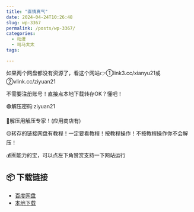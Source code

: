 ```yaml
---
title: "直情真气"
date: 2024-04-24T10:26:48
slug: wp-3367
permalink: /posts/wp-3367/
categories:
  - 动漫
  - 司马太太
tags:

---
```


如果两个网盘都没有资源了，看这个网站👉①link3.cc/xianyu21或②vlink.cc/ziyuan21

不需要注册账号！直接点本地下载转存OK？懂吧！

🟢解压密码:ziyuan21

🔵解压用解压专家！(应用商店有)

🟡转存的链接网盘有教程！一定要看教程！按教程操作！不按教程操作你不会解压！

💰🈶能力的宝，可以点左下角赞赏支持一下网站运行

## 📦 下载链接
- [百度网盘](https://blziyuan21.com/pay-download/3367?key=8d7bd4ff4d&down_id=0)
- [本地下载](https://blziyuan21.com/pay-download/3367?key=8d7bd4ff4d&down_id=1)

